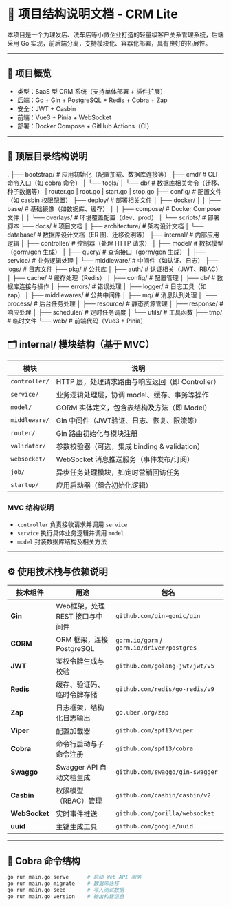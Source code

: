 # 🧱 项目结构说明文档 - CRM Lite

本项目是一个为理发店、洗车店等小微企业打造的轻量级客户关系管理系统，后端采用 Go 实现，前后端分离，支持模块化、容器化部署，具有良好的拓展性。

---

## 📌 项目概览

- 类型：SaaS 型 CRM 系统（支持单体部署 + 插件扩展）
- 后端：Go + Gin + PostgreSQL + Redis + Cobra + Zap
- 安全：JWT + Casbin
- 前端：Vue3 + Pinia + WebSocket
- 部署：Docker Compose + GitHub Actions（CI）

---

## 🧱 顶层目录结构说明

.
├── bootstrap/                 # 应用初始化（配置加载、数据库连接等）
├── cmd/                       # CLI 命令入口（如 cobra 命令）
│   └── tools/
│       └── db/                # 数据库相关命令（迁移、种子数据等）
|   router.go
|   root.go
|   start.go
|   stop.go
├── config/                    # 配置文件（如 casbin 权限配置）
├── deploy/                    # 部署相关文件
│   ├── docker/
│   │   ├── base/              # 基础镜像（如数据库、缓存）
│   │   ├── compose/           # Docker Compose 文件
│   │   └── overlays/          # 环境覆盖配置（dev、prod）
│   └── scripts/               # 部署脚本
├── docs/                       # 项目文档
│   ├── architecture/          # 架构设计文档
│   └── database/              # 数据库设计文档（ER 图、迁移说明等）
├── internal/                  # 内部应用逻辑
│   ├── controller/            # 控制器（处理 HTTP 请求）
│   ├── model/                 # 数据模型（gorm/gen 生成）
│   ├── query/                 # 查询接口（gorm/gen 生成）
│   ├── service/               # 业务逻辑处理
│   └── middleware/            # 中间件（如认证、日志）
├── logs/                      # 日志文件
├── pkg/                       # 公共库
│   ├── auth/                  # 认证相关（JWT、RBAC）
│   ├── cache/                 # 缓存处理（Redis）
│   ├── config/                # 配置管理
│   ├── db/                    # 数据库连接与操作
│   ├── errors/                # 错误处理
│   ├── logger/                # 日志工具（如 zap）
│   ├── middlewares/           # 公共中间件
│   ├── mq/                    # 消息队列处理
│   ├── process/               # 后台任务处理
│   ├── resource/              # 静态资源管理
│   ├── response/              # 响应处理
│   ├── scheduler/             # 定时任务调度
│   └── utils/                 # 工具函数
├── tmp/                       # 临时文件
└── web/                       # 前端代码（Vue3 + Pinia）

## 🗂 internal/ 模块结构（基于 MVC）

| 模块 | 说明 |
|------|------|
| `controller/`     | HTTP 层，处理请求路由与响应返回（即 Controller） |
| `service/`        | 业务逻辑处理层，协调 model、缓存、事务等操作 |
| `model/`          | GORM 实体定义，包含表结构及方法（即 Model） |
| `middleware/`     | Gin 中间件（JWT验证、日志、恢复、限流等） |
| `router/`         | Gin 路由初始化与模块注册 |
| `validator/`      | 参数校验器（可选，集成 binding & validation） |
| `websocket/`      | WebSocket 消息推送服务（事件发布/订阅） |
| `job/`            | 异步任务处理模块，如定时营销回访任务 |
| `startup/`        | 应用启动器（组合初始化逻辑） |

### MVC 结构说明

- `controller` 负责接收请求并调用 `service`
- `service` 执行具体业务逻辑并调用 `model`
- `model` 封装数据库结构及相关方法

---

## ⚙️ 使用技术栈与依赖说明

| 技术组件 | 用途 | 包名 |
|----------|------|------|
| **Gin** | Web框架，处理 REST 接口与中间件 | `github.com/gin-gonic/gin` |
| **GORM** | ORM 框架，连接 PostgreSQL | `gorm.io/gorm` / `gorm.io/driver/postgres` |
| **JWT** | 鉴权令牌生成与校验 | `github.com/golang-jwt/jwt/v5` |
| **Redis** | 缓存、验证码、临时令牌存储 | `github.com/redis/go-redis/v9` |
| **Zap** | 日志框架，结构化日志输出 | `go.uber.org/zap` |
| **Viper** | 配置加载器 | `github.com/spf13/viper` |
| **Cobra** | 命令行启动与子命令注册 | `github.com/spf13/cobra` |
| **Swaggo** | Swagger API 自动文档生成 | `github.com/swaggo/gin-swagger` |
| **Casbin** | 权限模型（RBAC）管理 | `github.com/casbin/casbin/v2` |
| **WebSocket** | 实时事件推送 | `github.com/gorilla/websocket` |
| **uuid** | 主键生成工具 | `github.com/google/uuid` |

---

## 🚀 Cobra 命令结构

```bash
go run main.go serve      # 启动 Web API 服务
go run main.go migrate    # 数据库迁移
go run main.go seed       # 写入测试数据
go run main.go version    # 输出构建信息
